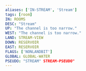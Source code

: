 ```yaml
---
aliases: ['IN-STREAM', 'Stream']
tags: [room]
IN: ROOMS
DESC: "Stream"
UP: "The channel is too narrow."
WEST: "The channel is too narrow."
LAND: STREAM-VIEW
DOWN: RESERVOIR
EAST: RESERVOIR
FLAGS: ['NONLANDBIT']
GLOBAL: GLOBAL-WATER
PSEUDO: "STREAM" STREAM-PSEUDO"
---
```

